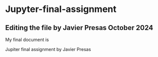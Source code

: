 # Jupyter-final-assignment
## Editing the file by Javier Presas October 2024

My final document is  

Jupiter final assignment by Javier Presas
